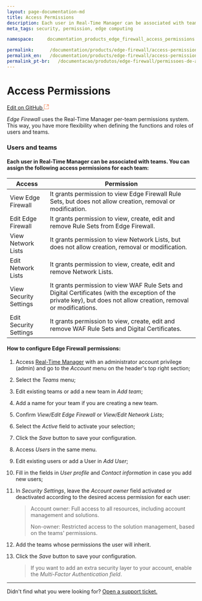 ```yaml
---
layout: page-documentation-md
title: Access Permissions
description: Each user in Real-Time Manager can be associated with teams and, for each team, you can assign access permissions...
meta_tags: security, permission, edge computing

namespace:     documentation_products_edge_firewall_access_permissions

permalink:      /documentation/products/edge-firewall/access-permissions/
permalink_en:   /documentation/products/edge-firewall/access-permissions/
permalink_pt-br:   /documentacao/produtos/edge-firewall/permissoes-de-acesso/
---
```

# Access **Permissions**

[Edit on GitHub <svg width="14" height="14" xmlns="http://www.w3.org/2000/svg"><g fill="none" stroke="#F3652B"><path d="M4.81.71H.672v11.43H12.1V8.001" stroke-width=".8"/><path d="M6.87.786h5.155V5.94M6.31 6.5L12.026.786"/></g></svg>](https://github.com/aziontech/docs_en/edit/master/edge-firewall/access-permissions/index.md)

*Edge Firewall* uses the Real-Time Manager per-team permissions system. This way, you have more flexibility when defining the functions and roles of users and teams.

### Users and teams

#### **Each user in Real-Time Manager can be associated with teams. You can assign the following access permissions for each team:**

| Access                 | Permission                                                   |
| ---------------------- | ------------------------------------------------------------ |
| View Edge Firewall     | It grants permission to view Edge Firewall Rule Sets, but does not allow creation, removal or modification. |
| Edit Edge Firewall     | It grants permission to view, create, edit and remove Rule Sets from Edge Firewall. |
| View Network Lists     | It grants permission to view Network Lists, but does not allow creation, removal or modification. |
| Edit Network Lists     | It grants permission to view, create, edit and remove Network Lists. |
| View Security Settings | It grants permission to view WAF Rule Sets and Digital Certificates (with the exception of the private key), but does not allow creation, removal or modifications. |
| Edit Security Settings | It grants permission to view, create, edit and remove WAF Rule Sets and Digital Certificates. |

#### **How to configure Edge Firewall permissions:**

1. Access [Real-Time Manager](https://manager.azion.com/) with an administrator account  privilege (admin) and go to the *Account* menu on  the header's top right section;

2. Select the *Teams* menu;

3. Edit existing teams or add a new team in *Add team*;

4. Add a name for your team if you are creating a new team.

5. Confirm *View/Edit Edge Firewall* or *View/Edit Network Lists*;

6. Select the *Active* field to activate your selection;

7. Click the *Save* button to save your configuration.

8. Access *Users* in the same menu.

9. Edit existing users or add a User in *Add User*;

10. Fill in the fields in *User profile* and *Contact information* in case you add new users;

11. In *Security Settings*, leave the *Account owner* field activated or deactivated according to the desired access permission for each user:

    > Account owner: Full access to all resources, including account management and solutions.
    >
    > Non-owner: Restricted access to the solution management, based on the teams' permissions.

12. Add the teams whose permissions the user will inherit.

13. Click the  *Save* button to save your configuration.

    > If you want to add an extra security layer to your account, enable the *Multi-Factor Authentication field*.

---

Didn't find what you were looking for? [Open a support ticket.](https://tickets.azion.com/)
